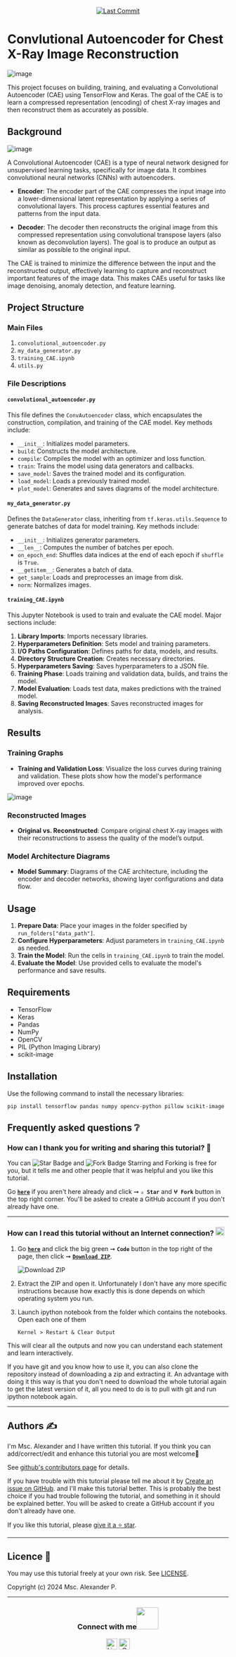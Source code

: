 <p align="center"> 
<a href="https://github.com/A-Alexander-code"><img src="https://img.shields.io/static/v1?logo=github&label=maintainer&message=A-Alexander-code&color=ff3300" alt="Last Commit"/></a> 
</p> 
<!--<img src="https://badges.pufler.dev/contributors/milaan9/01_Python_Introduction?size=50&padding=5&bots=true" alt="milaan9"/>-->

# Convlutional Autoencoder for Chest X-Ray Image Reconstruction

![image](https://github.com/A-Alexander-code/IA-Projects/blob/main/z_image/20111107-lung.jpg)

This project focuses on building, training, and evaluating a Convolutional Autoencoder (CAE) using TensorFlow and Keras. The goal of the CAE is to learn a compressed representation (encoding) of chest X-ray images and then reconstruct them as accurately as possible.

## Background

![image](https://github.com/A-Alexander-code/IA-Projects/blob/main/z_image/The-convolutional-autoencoder-structure.png)

A Convolutional Autoencoder (CAE) is a type of neural network designed for unsupervised learning tasks, specifically for image data. It combines convolutional neural networks (CNNs) with autoencoders. 

- **Encoder**: The encoder part of the CAE compresses the input image into a lower-dimensional latent representation by applying a series of convolutional layers. This process captures essential features and patterns from the input data.

- **Decoder**: The decoder then reconstructs the original image from this compressed representation using convolutional transpose layers (also known as deconvolution layers). The goal is to produce an output as similar as possible to the original input.

The CAE is trained to minimize the difference between the input and the reconstructed output, effectively learning to capture and reconstruct important features of the image data. This makes CAEs useful for tasks like image denoising, anomaly detection, and feature learning.

## Project Structure

### Main Files

1. `convolutional_autoencoder.py`
2. `my_data_generator.py`
3. `training_CAE.ipynb`
4. `utils.py` 

### File Descriptions

#### `convolutional_autoencoder.py`

This file defines the `ConvAutoencoder` class, which encapsulates the construction, compilation, and training of the CAE model. Key methods include:

- `__init__`: Initializes model parameters.
- `build`: Constructs the model architecture.
- `compile`: Compiles the model with an optimizer and loss function.
- `train`: Trains the model using data generators and callbacks.
- `save_model`: Saves the trained model and its configuration.
- `load_model`: Loads a previously trained model.
- `plot_model`: Generates and saves diagrams of the model architecture.

#### `my_data_generator.py`

Defines the `DataGenerator` class, inheriting from `tf.keras.utils.Sequence` to generate batches of data for model training. Key methods include:

- `__init__`: Initializes generator parameters.
- `__len__`: Computes the number of batches per epoch.
- `on_epoch_end`: Shuffles data indices at the end of each epoch if `shuffle` is `True`.
- `__getitem__`: Generates a batch of data.
- `get_sample`: Loads and preprocesses an image from disk.
- `norm`: Normalizes images.

#### `training_CAE.ipynb`

This Jupyter Notebook is used to train and evaluate the CAE model. Major sections include:

1. **Library Imports**: Imports necessary libraries.
2. **Hyperparameters Definition**: Sets model and training parameters.
3. **I/O Paths Configuration**: Defines paths for data, models, and results.
4. **Directory Structure Creation**: Creates necessary directories.
5. **Hyperparameters Saving**: Saves hyperparameters to a JSON file.
6. **Training Phase**: Loads training and validation data, builds, and trains the model.
7. **Model Evaluation**: Loads test data, makes predictions with the trained model.
8. **Saving Reconstructed Images**: Saves reconstructed images for analysis.

## Results

### Training Graphs

- **Training and Validation Loss**: Visualize the loss curves during training and validation. These plots show how the model's performance improved over epochs.

![image](https://github.com/A-Alexander-code/IA-Projects/blob/main/z_image/training_loss.png)



### Reconstructed Images

- **Original vs. Reconstructed**: Compare original chest X-ray images with their reconstructions to assess the quality of the model’s output.

### Model Architecture Diagrams

- **Model Summary**: Diagrams of the CAE architecture, including the encoder and decoder networks, showing layer configurations and data flow.

## Usage

1. **Prepare Data**: Place your images in the folder specified by `run_folders["data_path"]`.
2. **Configure Hyperparameters**: Adjust parameters in `training_CAE.ipynb` as needed.
3. **Train the Model**: Run the cells in `training_CAE.ipynb` to train the model.
4. **Evaluate the Model**: Use provided cells to evaluate the model's performance and save results.

## Requirements

- TensorFlow
- Keras
- Pandas
- NumPy
- OpenCV
- PIL (Python Imaging Library)
- scikit-image

## Installation

Use the following command to install the necessary libraries:


`pip install tensorflow pandas numpy opencv-python pillow scikit-image`

## Frequently asked questions ❔

### How can I thank you for writing and sharing this tutorial? 🌷

You can <img src="https://img.shields.io/static/v1?label=%E2%AD%90 Star &message=if%20useful&style=style=flat&color=blue" alt="Star Badge"/> and <img src="https://img.shields.io/static/v1?label=%E2%B5%96 Fork &message=if%20useful&style=style=flat&color=blue" alt="Fork Badge"/> Starring and Forking is free for you, but it tells me and other people that it was helpful and you like this tutorial.

Go [**`here`**](https://github.com/A-Alexander-code/IA-Projects) if you aren't here already and click ➞ **`✰ Star`** and **`ⵖ Fork`** button in the top right corner. You'll be asked to create a GitHub account if you don't already have one.

---

### How can I read this tutorial without an Internet connection? <img alt="GIF" src="https://github.com/TheDudeThatCode/TheDudeThatCode/blob/master/Assets/hmm.gif" width="20vw" />

1. Go [**`here`**](https://github.com/A-Alexander-code/IA-Projects) and click the big green ➞ **`Code`** button in the top right of the page, then click ➞ [**`Download ZIP`**](https://github.com/A-Alexander-code/IA-Projects/archive/refs/heads/main.zip).

    ![Download ZIP](https://github.com/A-Alexander-code/IA-Projects/blob/main/z_image/Captura%20de%20pantalla%202024-04-25%20132018.png)

2. Extract the ZIP and open it. Unfortunately I don't have any more specific instructions because how exactly this is done depends on which operating system you run.
    
3. Launch ipython notebook from the folder which contains the notebooks. Open each one of them
  
    `Kernel > Restart & Clear Output`
    
This will clear all the outputs and now you can understand each statement and learn interactively.

If you have git and you know how to use it, you can also clone the repository instead of downloading a zip and extracting it. An advantage with doing it this way is that you don't need to download the whole tutorial again to get the latest version of it, all you need to do is to pull with git and run ipython notebook again.

---

## Authors ✍️

I'm Msc. Alexander and I have written this tutorial. If you think you can add/correct/edit and enhance this tutorial you are most welcome🙏

See [github's contributors page](https://github.com/A-Alexander-code/IA-Projects/graphs/contributors) for details.

If you have trouble with this tutorial please tell me about it by [Create an issue on GitHub](https://github.com/A-Alexander-code/IA-Projects/issues/new). and I'll make this tutorial better. This is probably the best choice if you had trouble following the tutorial, and something in it should be explained better. You will be asked to create a GitHub account if you don't already have one.

If you like this tutorial, please [give it a ⭐ star](https://github.com/A-Alexander-code/IA-Projects).

---

## Licence 📜

You may use this tutorial freely at your own risk. See [LICENSE](https://github.com/A-Alexander-code/IA-Projects/blob/main/LICENSE).

Copyright (c) 2024 Msc. Alexander P.

---

<div align="center">
<h3> Connect with me<a href="https://gifyu.com/image/Zy2f"><img src="https://github.com/milaan9/milaan9/blob/main/Handshake.gif" width="50px"></a>
</h3> 
<p align="center">
    <a href="https://www.linkedin.com/in/bryan-peralta-6049a8198" target="_blank"><img alt="LinkedIn" width="25px" src="https://github.com/TheDudeThatCode/TheDudeThatCode/blob/master/Assets/Linkedin.svg"></a>
    <a href="alexander:b_alx_arboleda@outlook.com" target="_blank"><img alt="Gmail" width="25px" src="https://upload.wikimedia.org/wikipedia/commons/d/df/Microsoft_Office_Outlook_%282018%E2%80%93present%29.svg"></a> 
</p> 
